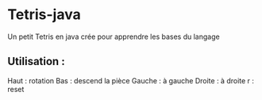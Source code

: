 # Tetris-java
Un petit Tetris en java crée pour apprendre les bases du langage

## Utilisation :

Haut    : rotation
Bas     : descend la pièce
Gauche  : à gauche
Droite  : à droite
r       : reset
